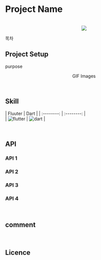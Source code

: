 # Project Name

<p align="center">
  <br>
  <img src="./images/common/logo-sample.jpeg">
  <br>
</p>

목차

## Project Setup

<p align="justify">
purpose
</p>

<p align="center">
GIF Images
</p>

<br>

## Skill

| Fluuter | Dart |
| :--------: | :--------: |\
|   ![flutter]    |   ![dart]    |

<br>

## API

### API 1

### API 2

### API 3

### API 4

<br>

## comment

<p align="justify">

</p>

<br>

## Licence

<!-- Skill Icon Refernces -->

[flutter]: https://blog.kakaocdn.net/dn/XsNHt/btrb3m0cuQb/62QmvGg1bUVrI5uZfcWEi1/img.png
[dart]: https://play-lh.googleusercontent.com/qbeCduZblOk80GaY164lw47gIRjXq9QIzSmgFwqQj1PyhNhTWxYR0OqPzm8BumnmJQ
